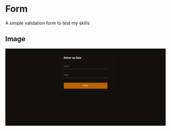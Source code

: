 # Form
A simple validation form to test my skills

## Image
![Screenshot](https://github.com/Juniordell/Form/blob/master/Screenshot.png?raw=true)

